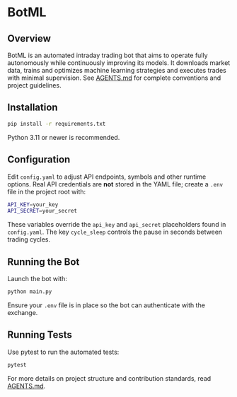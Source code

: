 # BotML

## Overview
BotML is an automated intraday trading bot that aims to operate fully autonomously while continuously improving its models. It downloads market data, trains and optimizes machine learning strategies and executes trades with minimal supervision. See [AGENTS.md](AGENTS.md) for complete conventions and project guidelines.

## Installation
```bash
pip install -r requirements.txt
```
Python 3.11 or newer is recommended.

## Configuration
Edit `config.yaml` to adjust API endpoints, symbols and other runtime options. Real API credentials are **not** stored in the YAML file; create a `.env` file in the project root with:

```bash
API_KEY=your_key
API_SECRET=your_secret
```
These variables override the `api_key` and `api_secret` placeholders found in `config.yaml`. The key `cycle_sleep` controls the pause in seconds between trading cycles.

## Running the Bot
Launch the bot with:
```bash
python main.py
```
Ensure your `.env` file is in place so the bot can authenticate with the exchange.

## Running Tests
Use pytest to run the automated tests:
```bash
pytest
```

For more details on project structure and contribution standards, read [AGENTS.md](AGENTS.md).
